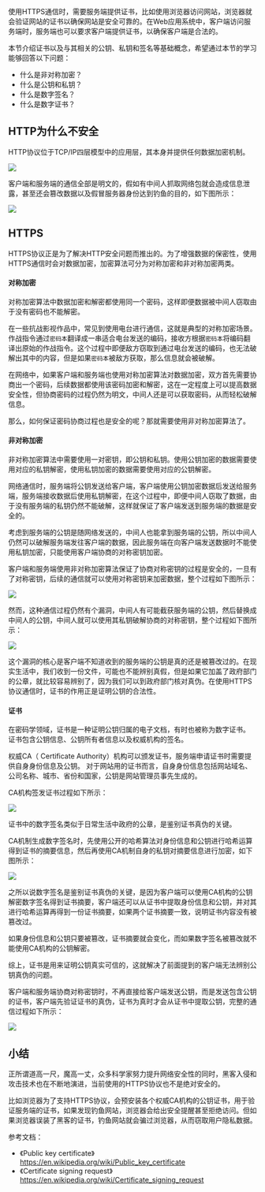 使用HTTPS通信时，需要服务端提供证书，比如使用浏览器访问网站，浏览器就会验证网站的证书以确保网站是安全可靠的。在Web应用系统中，客户端访问服务端时，服务端也可以要求客户端提供证书，以确保客户端是合法的。

本节介绍证书以及与其相关的公钥、私钥和签名等基础概念，希望通过本节的学习能够回答以下问题：
- 什么是非对称加密？
- 什么是公钥和私钥？
- 什么是数字签名？
- 什么是数字证书？

## HTTP为什么不安全
HTTP协议位于TCP/IP四层模型中的应用层，其本身并提供任何数据加密机制。

![](images/cert_http_protocol.png)

客户端和服务端的通信全部是明文的，假如有中间人抓取网络包就会造成信息泄露，甚至还会篡改数据以及假冒服务器身份达到钓鱼的目的，如下图所示：

![](images/cert_http_unsafe.png)

## HTTPS
HTTPS协议正是为了解决HTTP安全问题而推出的。为了增强数据的保密性，使用HTTPS通信时会对数据加密，加密算法可分为对称加密和非对称加密两类。

#### 对称加密
对称加密算法中数据加密和解密都使用同一个密码，这样即便数据被中间人窃取由于没有密码也不能解密。

在一些抗战影视作品中，常见到使用电台进行通信，这就是典型的对称加密场景。作战指令通过`密码本`翻译成一串适合电台发送的编码，接收方根据`密码本`将编码翻译出原始的作战指令。这个过程中即便敌方窃取到通过电台发送的编码，也无法破解出其中的内容，但是如果`密码本`被敌方获取，那么信息就会被破解。

在网络中，如果客户端和服务端也使用对称加密算法对数据加密，双方首先需要协商出一个密码，后续数据都使用该密码加密和解密，这在一定程度上可以提高数据安全性，但协商密码的过程仍然为明文，中间人还是可以获取密码，从而轻松破解信息。

那么，如何保证密码协商过程也是安全的呢？那就需要使用非对称加密算法了。

#### 非对称加密
非对称加密算法中需要使用一对密钥，即公钥和私钥。使用公钥加密的数据需要使用对应的私钥解密，使用私钥加密的数据需要使用对应的公钥解密。

网络通信时，服务端将公钥发送给客户端，客户端使用公钥加密数据后发送给服务端，服务端接收数据后使用私钥解密，在这个过程中，即便中间人窃取了数据，由于没有服务端的私钥仍然不能破解，这样就保证了客户端发送到服务端的数据是安全的。

考虑到服务端的公钥是随网络发送的，中间人也能拿到服务端的公钥，所以中间人仍然可以破解服务端发往客户端的数据，因此服务端在向客户端发送数据时不能使用私钥加密，只能使用客户端协商的对称密钥加密。

客户端和服务端使用非对称加密算法保证了协商对称密钥的过程是安全的，一旦有了对称密钥，后续的通信就可以使用对称密钥来加密数据，整个过程如下图所示：

![](images/cert_https_asymmetric_encrypt.png)

然而，这种通信过程仍然有个漏洞，中间人有可能截获服务端的公钥，然后替换成中间人的公钥，中间人就可以使用其私钥破解协商的对称密钥，整个过程如下图所示：

![](images/cert_https_asymmetric_encrypt_risk.png)

这个漏洞的核心是客户端不知道收到的服务端的公钥是真的还是被篡改过的。在现实生活中，我们收到一份文件，可能也不能辨别真假，但是如果它加盖了政府部门的公章，就比较容易辨别了，因为我们可以到政府部门核对真伪。在使用HTTPS协议通信时，证书的作用正是证明公钥的合法性。

#### 证书

在密码学领域，证书是一种证明公钥归属的电子文档，有时也被称为数字证书。
证书包含公钥信息、公钥所有者信息以及权威机构的签名。

权威CA（ Certificate Authority）机构可以颁发证书，服务端申请证书时需要提供自身身份信息及公钥。
对于网站用的证书而言，自身身份信息包括网站域名、公司名称、城市、省份和国家，公钥是网站管理员事先生成的。

CA机构签发证书过程如下所示：

![](images/cert_sign.png)

证书中的数字签名类似于日常生活中政府的公章，是鉴别证书真伪的关键。

CA机制生成数字签名时，先使用公开的哈希算法对身份信息和公钥进行哈希运算得到证书的摘要信息，然后再使用CA机制自身的私钥对摘要信息进行加密，如下图所示：

![](images/cert_digital_signature.png)

之所以说数字签名是鉴别证书真伪的关键，是因为客户端可以使用CA机构的公钥解密数字签名得到证书摘要，客户端还可以从证书中提取身份信息和公钥，并对其进行哈希运算再得到一份证书摘要，如果两个证书摘要一致，说明证书内容没有被篡改过。

如果身份信息和公钥只要被篡改，证书摘要就会变化，而如果数字签名被篡改就不能使用CA机构的公钥解密。

综上，证书是用来证明公钥真实可信的，这就解决了前面提到的客户端无法辨别公钥真伪的问题。

客户端和服务端协商对称密钥时，不再直接给客户端发送公钥，而是发送包含公钥的证书，客户端先验证证书的真伪，证书为真时才会从证书中提取公钥，完整的通信过程如下所示：

![](images/cert_https_whole_encrypt.png)

## 小结
正所谓道高一尺，魔高一丈，众多科学家努力提升网络安全性的同时，黑客入侵和攻击技术也在不断地演进，当前使用的HTTPS协议也不是绝对安全的。

比如浏览器为了支持HTTPS协议，会预安装各个权威CA机构的公钥证书，用于验证服务端的证书，如果发现钓鱼网站，浏览器会给出安全提醒甚至拒绝访问。但如果浏览器误装了黑客的证书，钓鱼网站就会骗过浏览器，从而窃取用户隐私数据。

参考文档：
- 《Public key certificate》https://en.wikipedia.org/wiki/Public_key_certificate
- 《Certificate signing request》https://en.wikipedia.org/wiki/Certificate_signing_request